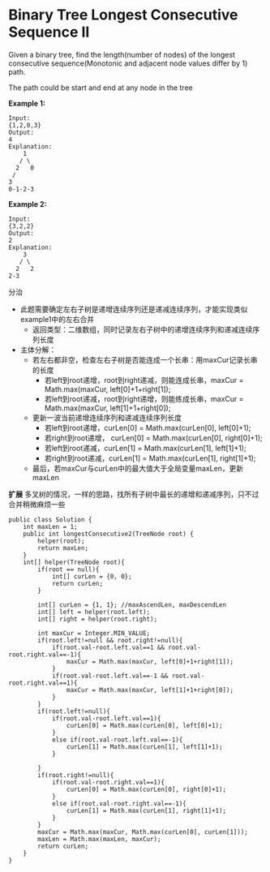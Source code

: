 # Binary Tree Longest Consecutive Sequence II

Given a binary tree, find the length(number of nodes) of the longest consecutive sequence(Monotonic and adjacent node values differ by 1) path.

The path could be start and end at any node in the tree

**Example 1:**
```
Input:
{1,2,0,3}
Output:
4
Explanation:
    1
   / \
  2   0
 /
3
0-1-2-3
```
**Example 2:**
```
Input:
{3,2,2}
Output:
2
Explanation:
    3
   / \
  2   2
2-3
```

分治

* 此题需要确定左右子树是递增连续序列还是递减连续序列，才能实现类似example1中的左右合并
  * 返回类型：二维数组，同时记录左右子树中的递增连续序列和递减连续序列长度
* 主体分解：
  * 若左右都非空，检查左右子树是否能连成一个长串：用maxCur记录长串的长度
    * 若left到root递增，root到right递减，则能连成长串，maxCur = Math.max(maxCur, left[0]+1+right[1]);
    * 若left到root递减，root到right递增，则能练成长串，maxCur = Math.max(maxCur, left[1]+1+right[0]);
  * 更新一波当前递增连续序列和递减连续序列长度
    * 若left到root递增，curLen[0] = Math.max(curLen[0], left[0]+1);
    * 若right到root递增， curLen[0] = Math.max(curLen[0], right[0]+1);
    * 若left到root递减，curLen[1] = Math.max(curLen[1], left[1]+1);
    * 若right到root递减，curLen[1] = Math.max(curLen[1], right[1]+1);
  * 最后，若maxCur与curLen中的最大值大于全局变量maxLen，更新maxLen

**扩展**
多叉树的情况，一样的思路，找所有子树中最长的递增和递减序列，只不过合并稍微麻烦一些
    
```
public class Solution {
    int maxLen = 1;
    public int longestConsecutive2(TreeNode root) {
        helper(root);
        return maxLen;
    }
    int[] helper(TreeNode root){
        if(root == null){
            int[] curLen = {0, 0};
            return curLen;
        }
        
        int[] curLen = {1, 1}; //maxAscendLen, maxDescendLen
        int[] left = helper(root.left);
        int[] right = helper(root.right);
        
        int maxCur = Integer.MIN_VALUE;
        if(root.left!=null && root.right!=null){
            if(root.val-root.left.val==1 && root.val-root.right.val==-1){
                maxCur = Math.max(maxCur, left[0]+1+right[1]);
            }
            if(root.val-root.left.val==-1 && root.val-root.right.val==1){
                maxCur = Math.max(maxCur, left[1]+1+right[0]);
            }
        }
        if(root.left!=null){
            if(root.val-root.left.val==1){
                curLen[0] = Math.max(curLen[0], left[0]+1);
            }
            else if(root.val-root.left.val==-1){
                curLen[1] = Math.max(curLen[1], left[1]+1);
            }
            
        }
        if(root.right!=null){
            if(root.val-root.right.val==1){
                curLen[0] = Math.max(curLen[0], right[0]+1);
            }
            else if(root.val-root.right.val==-1){
                curLen[1] = Math.max(curLen[1], right[1]+1);
            }
        }
        maxCur = Math.max(maxCur, Math.max(curLen[0], curLen[1]));
        maxLen = Math.max(maxLen, maxCur);
        return curLen;
    }
}
```

